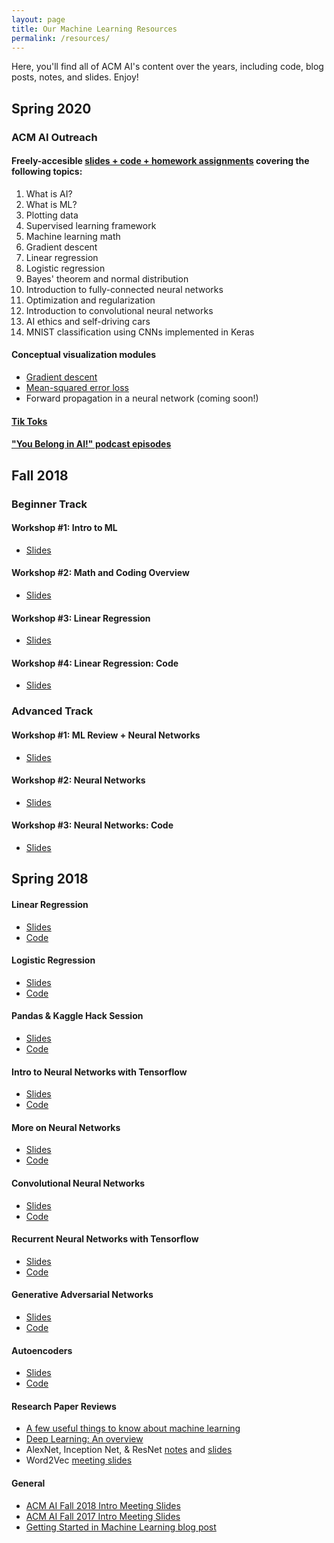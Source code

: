 ```yaml
---
layout: page
title: Our Machine Learning Resources
permalink: /resources/
---
```


Here, you'll find all of ACM AI's content over the years, including code, blog posts, notes, and slides. Enjoy!

## Spring 2020

### ACM AI Outreach
#### Freely-accesible [slides + code + homework assignments](https://teachla.uclaacm.com/classes/ml) covering the following topics:
1. What is AI?
2. What is ML? 
3. Plotting data
4. Supervised learning framework
5. Machine learning math
6. Gradient descent
7. Linear regression
8. Logistic regression
9. Bayes' theorem and normal distribution
10. Introduction to fully-connected neural networks
11. Optimization and regularization
12. Introduction to convolutional neural networks
13. AI ethics and self-driving cars
14. MNIST classification using CNNs implemented in Keras

#### Conceptual visualization modules
- [Gradient descent](https://uclaacm.github.io/gradient-descent-visualiser/)
- [Mean-squared error loss](https://uclaacm.github.io/getting-mean-about-error/)
- Forward propagation in a neural network (coming soon!)

#### [Tik Toks](https://www.tiktok.com/@teachlaaimlcourse/)

#### ["You Belong in AI!" podcast episodes](https://anchor.fm/ucla-acm-ai)

## Fall 2018

### Beginner Track
#### Workshop #1: Intro to ML
- [Slides](https://docs.google.com/presentation/d/1yBVsftob3OptsV2Yqlj3wV5kPMEQjFGSWDPnJobTK8Q/edit?usp=sharing)

#### Workshop #2: Math and Coding Overview
- [Slides](https://docs.google.com/presentation/d/1QhcoBEAXzsa1ign-zDemErJw5t_AibPaXT1owzcVRp0/edit?usp=sharing)

#### Workshop #3: Linear Regression
- [Slides](https://docs.google.com/presentation/d/1zmOeMSZTN2NrA4XVpaLZjqMkaNyK8bHV5VVp6O0e22I/edit?usp=sharing)

#### Workshop #4: Linear Regression: Code
- [Slides](https://docs.google.com/presentation/d/1R2m3STUJoLOl_15wqKSNlBCn-HT0AiGvzb9N8kaCzxg/edit?usp=sharing)

### Advanced Track
#### Workshop #1: ML Review + Neural Networks
- [Slides](https://docs.google.com/presentation/d/1JVEZSA4UScSThdOaR51IlqBB1RpjshsdwMmrmym82vg/edit?usp=sharing)

#### Workshop #2: Neural Networks
- [Slides](https://docs.google.com/presentation/d/1N4daeEii5rtRSXtHIZu0txGcWr2FU6VJRLi1NaeML2E/edit?usp=sharing)

#### Workshop #3: Neural Networks: Code
- [Slides](https://docs.google.com/presentation/d/14ZEXUuaXNfD2JCXuEwO3zlEPTR-3Heq0Afk0day1NmU/edit?usp=sharing)

## Spring 2018

#### Linear Regression
- [Slides](http://bit.ly/2hj5epX)
- [Code](https://github.com/uclaacmai/tf-workshop-series-fall17/blob/master/week2-linear-regression/Intro%20to%20TF%20and%20Linear%20Regression.ipynb)

#### Logistic Regression
- [Slides](http://bit.ly/2ybSdZW)
- [Code](https://github.com/uclaacmai/tf-workshop-series-fall17/blob/master/week3-classification/Classification%20and%20Logistic%20Regression.ipynb)

#### Pandas & Kaggle Hack Session
- [Slides](http://bit.ly/2zN49gV)
- [Code](https://github.com/uclaacmai/tf-workshop-series-fall17/blob/master/week4-pandas-and-kaggle/Kaggle%20Hack%20Session%20Starter.ipynb)

#### Intro to Neural Networks with Tensorflow
- [Slides](http://bit.ly/2yqN2W9)
- [Code](https://github.com/uclaacmai/tf-workshop-series-fall17/blob/master/week5-neural-networks/Neural%20Network%20Full%20Tutorial.ipynb)

#### More on Neural Networks
- [Slides](http://bit.ly/2zwwgUM)
- [Code](https://github.com/uclaacmai/tf-workshop-series-fall17/blob/master/week6-multi-layer-neural-networks/Multi-Layer%20NN%20MNIST.ipynb)

#### Convolutional Neural Networks
- [Slides](https://docs.google.com/presentation/d/12uEAa9Tpm660ggIVKtoPpyhVC_N41uVO5itMNsXA1Y8/edit?usp=sharing)
- [Code](https://github.com/uclaacmai/tf-workshop-series-fall17/blob/master/week7-convolutional-neural-networks/CNN%20Full%20Tutorial.ipynb)

#### Recurrent Neural Networks with Tensorflow
- [Slides](https://docs.google.com/presentation/d/1MmU6mNhX0fuOE_z02bTtiXlgslRYSljuaU2OMatM7bg/edit?usp=sharing)
- [Code](https://github.com/uclaacmai/tf-workshop-series-fall17/blob/master/week8-recurrent-neural-networks/Recurrent%20Neural%20Networks.ipynb)

#### Generative Adversarial Networks 
- [Slides](https://docs.google.com/presentation/d/17sHIVbt8WN7fEUs9rnhwV6god4493xEjUt9aCYJ4BYM/edit#slide=id.g35f391192_00)
- [Code](https://github.com/uclaacmai/Generative_Adversarial_Network_Tutorial_2018/blob/master/GAN%20Workshop.ipynb)

#### Autoencoders
- [Slides](https://docs.google.com/presentation/u/1/d/1ZHiViM6mxJuagKM1dIMbQzVzMJJAcNCRZQxEhYIlCWM/edit#slide=id.g35ed75ccf_022)
- [Code](https://github.com/uclaacmai/autoencoder-workshop/blob/master/Tensorflow%20Autoencoder.ipynb)


#### Research Paper Reviews
- [A few useful things to know about machine learning](https://docs.google.com/presentation/d/1I2B0TLEWjffEXZva6OEw1mfU4FWZ5vSjBnfxFXmXl6g/edit?usp=sharing)
- [Deep Learning: An overview](https://docs.google.com/presentation/d/12AthaGiN669pe_6fvGz0DPb9emsJJK20xbOWu2l2ixo/edit?usp=sharing)
- AlexNet, Inception Net, & ResNet [notes](https://github.com/uclaacmai/paper-analysis/blob/master/cnn-papers/ConvNetPapers.md) and [slides](https://docs.google.com/presentation/d/1e9A6mn-tB-LhCfRKsJBUoDU-ePmQjpSfGFL9HINuJgM/edit)
- Word2Vec [meeting slides](https://docs.google.com/presentation/d/1j4Z7XgP9sB2_kveMfia77b3KjHZrxGp0Gc-YHXslwoA/edit?usp=sharing)

#### General
- [ACM AI Fall 2018 Intro Meeting Slides](https://docs.google.com/presentation/d/1pWXR54kEPrt5sOk3Fyxnet-OCW5KfliB9Rh4cYUFQ14/edit?usp=sharing)
- [ACM AI Fall 2017 Intro Meeting Slides](http://bit.ly/2xw2T18)
- [Getting Started in Machine Learning blog post](https://medium.com/techatucla/getting-started-in-machine-learning-c68bdd739c44)


